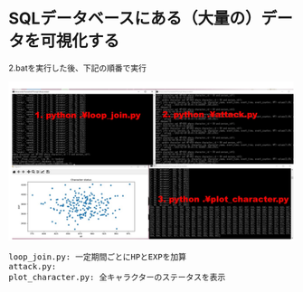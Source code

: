 # SQLデータベースにある（大量の）データを可視化する

2.batを実行した後、下記の順番で実行

<img src="gamen.jpg">

<pre>
loop_join.py: 一定期間ごとにHPとEXPを加算
attack.py: 
plot_character.py: 全キャラクターのステータスを表示
</pre>

